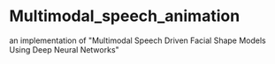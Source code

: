 # Multimodal_speech_animation

an implementation of "Multimodal Speech Driven Facial Shape Models Using Deep Neural Networks" 

